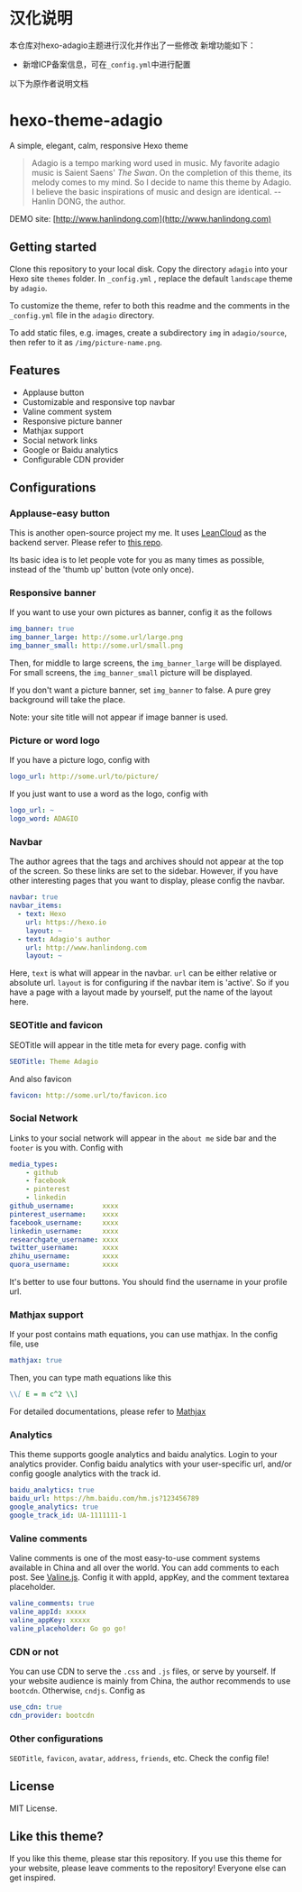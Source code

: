 # 汉化说明
本仓库对hexo-adagio主题进行汉化并作出了一些修改
新增功能如下：
 - 新增ICP备案信息，可在`_config.yml`中进行配置


以下为原作者说明文档

# hexo-theme-adagio
A simple, elegant, calm, responsive Hexo theme

> Adagio is a tempo marking word used in music. My favorite adagio music is Saient Saens' *The Swan*. On the completion of this theme, its melody comes to my mind. So I decide to name this theme by Adagio. I believe the basic inspirations of music and design are identical. -- Hanlin DONG, the author.

DEMO site: [http://www.hanlindong.com](http://www.hanlindong.com)

## Getting started

Clone this repository to your local disk. Copy the directory `adagio` into your Hexo site `themes` folder. In `_config.yml` , replace the default `landscape` theme by `adagio`.

To customize the theme, refer to both this readme and the comments in the `_config.yml` file in the `adagio` directory.

To add static files, e.g. images, create a subdirectory `img` in `adagio/source`, then refer to it as `/img/picture-name.png`.

## Features

- Applause button
- Customizable and responsive top navbar
- Valine comment system
- Responsive picture banner
- Mathjax support
- Social network links
- Google or Baidu analytics
- Configurable CDN provider

## Configurations

### Applause-easy button

This is another open-source project my me. It uses [LeanCloud](https://leancloud.cn) as the backend server. Please refer to [this repo](https://github.com/Hanlin-Dong/applause-easy).

Its basic idea is to let people vote for you as many times as possible, instead of the 'thumb up' button (vote only once).

### Responsive banner

If you want to use your own pictures as banner, config it as the follows

``` yml
img_banner: true
img_banner_large: http://some.url/large.png
img_banner_small: http://some.url/small.png
```

Then, for middle to large screens, the `img_banner_large` will be displayed. For small screens, the `img_banner_small` picture will be displayed.

If you don't want a picture banner, set `img_banner` to false. A pure grey background will take the place.

Note: your site title will not appear if image banner is used.

### Picture or word logo

If you have a picture logo, config with 

``` yml
logo_url: http://some.url/to/picture/
```

If you just want to use a word as the logo, config with

``` yml
logo_url: ~
logo_word: ADAGIO
```

### Navbar

The author agrees that the tags and archives should not appear at the top of the screen. So these links are set to the sidebar. However, if you have other interesting pages that you want to display, please config the navbar.

``` yml
navbar: true
navbar_items:
  - text: Hexo
    url: https://hexo.io
    layout: ~
  - text: Adagio's author
    url: http://www.hanlindong.com
    layout: ~
```

Here, `text` is what will appear in the navbar. `url` can be either relative or absolute url. `layout` is for configuring if the navbar item is 'active'. So if you have a page with a layout made by yourself, put the name of the layout here.

### SEOTitle and favicon

SEOTitle will appear in the title meta for every page. config with

``` yml
SEOTitle: Theme Adagio
```

And also favicon

``` yml
favicon: http://some.url/to/favicon.ico
```

### Social Network

Links to your social network will appear in the `about me` side bar and the `footer` is you with. Config with

``` yml
media_types:
    - github
    - facebook
    - pinterest
    - linkedin
github_username:       xxxx
pinterest_username:    xxxx
facebook_username:     xxxx
linkedin_username:     xxxx
researchgate_username: xxxx
twitter_username:      xxxx
zhihu_username:        xxxx
quora_username:        xxxx
```

It's better to use four buttons. You should find the username in your profile url.

### Mathjax support

If your post contains math equations, you can use mathjax. In the config file, use

``` yml
mathjax: true
```

Then, you can type math equations like this

``` markdown
\\[ E = m c^2 \\]
```

For detailed documentations, please refer to [Mathjax](https://mathjax.org)

### Analytics

This theme supports google analytics and baidu analytics. Login to your analytics provider. Config baidu analytics with your user-specific url, and/or config google analytics with the track id.

``` yml
baidu_analytics: true
baidu_url: https://hm.baidu.com/hm.js?123456789
google_analytics: true
google_track_id: UA-1111111-1
```

### Valine comments

Valine comments is one of the most easy-to-use comment systems available in China and all over the world. You can add comments to each post. See [Valine.js](https://valine.js.org). Config it with appId, appKey, and the comment textarea placeholder.

``` yml
valine_comments: true
valine_appId: xxxxx
valine_appKey: xxxxx
valine_placeholder: Go go go!
```

### CDN or not

You can use CDN to serve the `.css` and `.js` files, or serve by yourself. If your website audience is mainly from China, the author recommends to use `bootcdn`. Otherwise, `cndjs`. Config as

``` yml
use_cdn: true
cdn_provider: bootcdn
```

### Other configurations

`SEOTitle`, `favicon`, `avatar`, `address`, `friends`, etc. Check the config file!

## License

MIT License.

## Like this theme?

If you like this theme, please star this repository. If you use this theme for your website, please leave comments to the repository! Everyone else can get inspired.
